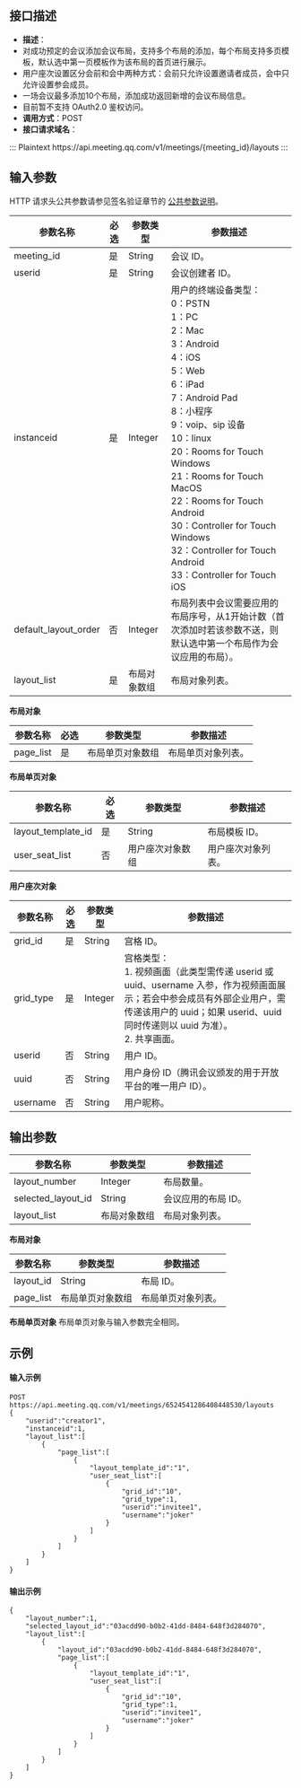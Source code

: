## 接口描述
- **描述**：
 - 对成功预定的会议添加会议布局，支持多个布局的添加，每个布局支持多页模板，默认选中第一页模板作为该布局的首页进行展示。
 - 用户座次设置区分会前和会中两种方式：会前只允许设置邀请者成员，会中只允许设置参会成员。
 - 一场会议最多添加10个布局，添加成功返回新增的会议布局信息。
 - 目前暂不支持 OAuth2.0 鉴权访问。
- **调用方式**：POST
- **接口请求域名**：
<dx-codeblock>
::: Plaintext
https://api.meeting.qq.com/v1/meetings/{meeting_id}/layouts
:::
</dx-codeblock>

## 输入参数
HTTP 请求头公共参数请参见签名验证章节的 [公共参数说明](https://cloud.tencent.com/document/product/1095/42413#.E5.85.AC.E5.85.B1.E5.8F.82.E6.95.B0)。

| 参数名称             | 必选 | 参数类型     | 参数描述                                                     |
| -------------------- | ---- | ------------ | ------------------------------------------------------------ |
| meeting_id           | 是   | String       | 会议 ID。                                                     |
| userid               | 是   | String       | 会议创建者 ID。                                               |
| instanceid           | 是   | Integer      | 用户的终端设备类型：<br>0：PSTN<br>1：PC<br>2：Mac<br>3：Android<br>4：iOS<br>5：Web<br>6：iPad<br>7：Android Pad<br>8：小程序<br>9：voip、sip 设备<br>10：linux<br>20：Rooms for Touch Windows<br>21：Rooms for Touch MacOS<br>22：Rooms for Touch Android<br>30：Controller for Touch Windows<br>32：Controller for Touch Android<br>33：Controller for Touch iOS |
| default_layout_order | 否   | Integer      | 布局列表中会议需要应用的布局序号，从1开始计数（首次添加时若该参数不送，则默认选中第一个布局作为会议应用的布局）。 |
| layout_list          | 是   | 布局对象数组 | 布局对象列表。                                               |

**布局对象**

| 参数名称  | 必选 | 参数类型         | 参数描述           |
| --------- | ---- | ---------------- | ------------------ |
| page_list | 是   | 布局单页对象数组 | 布局单页对象列表。 |

**布局单页对象**

| 参数名称           | 必选 | 参数类型         | 参数描述           |
| ------------------ | ---- | ---------------- | ------------------ |
| layout_template_id | 是   | String           | 布局模板 ID。       |
| user_seat_list     | 否   | 用户座次对象数组 | 用户座次对象列表。 |

**用户座次对象**

| 参数名称  | 必选 | 参数类型 | 参数描述                                                     |
| --------- | ---- | -------- | ------------------------------------------------------------ |
| grid_id   | 是   | String   | 宫格 ID。                                                     |
| grid_type | 是   | Integer  | 宫格类型：<br>1. 视频画面（此类型需传递 userid 或 uuid、username 入参，作为视频画面展示；若会中参会成员有外部企业用户，需传递该用户的 uuid；如果 userid、uuid 同时传递则以 uuid 为准）。<br>2. 共享画面。 |
| userid    | 否   | String   | 用户 ID。                                                     |
| uuid    | 否   | String   | 用户身份 ID（腾讯会议颁发的用于开放平台的唯一用户 ID）。                                                   |
| username  | 否   | String   | 用户昵称。                                                   |

## 输出参数

| 参数名称           |  参数类型     | 参数描述           |
| ------------------ | ------------ | ------------------ |
| layout_number      |  Integer      | 布局数量。         |
| selected_layout_id |  String       | 会议应用的布局 ID。 |
| layout_list        |  布局对象数组 | 布局对象列表。     |

**布局对象**

| 参数名称  | 参数类型         | 参数描述           |
| --------- |---------------- | ------------------ |
| layout_id |  String           | 布局 ID。           |
| page_list | 布局单页对象数组 | 布局单页对象列表。 |

**布局单页对象**
布局单页对象与输入参数完全相同。






## 示例

#### 输入示例
```plaintext
POST
https://api.meeting.qq.com/v1/meetings/6524541286408448530/layouts
{
    "userid":"creator1",
    "instanceid":1,
    "layout_list":[
        {
            "page_list":[
                {
                    "layout_template_id":"1",
                    "user_seat_list":[
                        {
                            "grid_id":"10",
                            "grid_type":1,
                            "userid":"invitee1",
                            "username":"joker"
                        }
                    ]
                }
            ]
        }
    ]
}
```




#### 输出示例
```plaintext
{
    "layout_number":1,
    "selected_layout_id":"03acdd90-b0b2-41dd-8484-648f3d284070",
    "layout_list":[
        {
            "layout_id":"03acdd90-b0b2-41dd-8484-648f3d284070",
            "page_list":[
                {
                    "layout_template_id":"1",
                    "user_seat_list":[
                        {
                            "grid_id":"10",
                            "grid_type":1,
                            "userid":"invitee1",
                            "username":"joker"
                        }
                    ]
                }
            ]
        }
    ]
}
```
